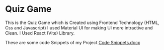 # Quiz Game

This is the Quiz Game which is Created using Frontend Technology (HTML, Css and Javascript)
I used Material UI for making UI more intractive and Clean.
I Used React (Vite) Library.

These are some code Snippets of my Project
[Code Snippets.docx](https://github.com/user-attachments/files/18628784/Code.Snippets.docx)
